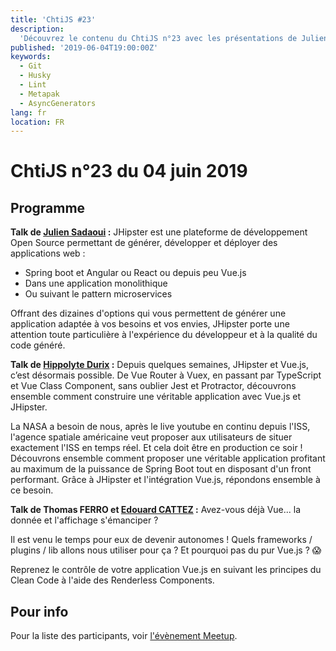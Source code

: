 ```yaml
---
title: 'ChtiJS #23'
description:
  'Découvrez le contenu du ChtiJS n°23 avec les présentations de Julien Sadaoui, Hippolyte Durix et le duo Thomas FERRO / Edouard CATTEZ.'
published: '2019-06-04T19:00:00Z'
keywords:
  - Git
  - Husky
  - Lint
  - Metapak
  - AsyncGenerators
lang: fr
location: FR
---
```


# ChtiJS n°23 du 04 juin 2019

## Programme

**Talk de [Julien Sadaoui](https://twitter.com/juliensadaoui) :**
JHipster est une plateforme de développement Open Source permettant de générer, développer et déployer des applications web :
- Spring boot et Angular ou React ou depuis peu Vue.js
- Dans une application monolithique
- Ou suivant le pattern microservices

Offrant des dizaines d'options qui vous permettent de générer une application adaptée à vos besoins et vos envies, JHipster porte une attention toute particulière à l'expérience du développeur et à la qualité du code généré.

**Talk de [Hippolyte Durix](https://twitter.com/hdurix) :**
Depuis quelques semaines, JHipster et Vue.js, c’est désormais possible. De Vue Router à Vuex, en passant par TypeScript et Vue Class Component, sans oublier Jest et Protractor, découvrons ensemble comment construire une véritable application avec Vue.js et JHipster.

La NASA a besoin de nous, après le live youtube en continu depuis l'ISS, l'agence spatiale américaine veut proposer aux utilisateurs de situer exactement l'ISS en temps réel. Et cela doit être en production ce soir ! Découvrons ensemble comment proposer une véritable application profitant au maximum de la puissance de Spring Boot tout en disposant d'un front performant. Grâce à JHipster et l'intégration Vue.js, répondons ensemble à ce besoin.

**Talk de Thomas FERRO et [Edouard CATTEZ](https://www.linkedin.com/in/edouard-cattez-865794133) :**
Avez-vous déjà Vue... la donnée et l'affichage s'émanciper ?

Il est venu le temps pour eux de devenir autonomes ! Quels frameworks / plugins / lib allons nous utiliser pour ça ? Et pourquoi pas du pur Vue.js ? 😱

Reprenez le contrôle de votre application Vue.js en suivant les principes du Clean Code à l'aide des Renderless Components.

## Pour info

Pour la liste des participants, voir
[l'évènement Meetup](https://www.meetup.com/francejs/events/261510415/).
